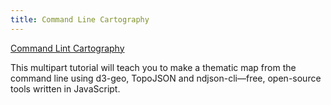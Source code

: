 ```yaml
---
title: Command Line Cartography
---
```


[Command Lint Cartography](https://medium.com/@mbostock/command-line-cartography-part-1-897aa8f8ca2c)  

This multipart tutorial will teach you to make a thematic map from the command line using d3-geo, TopoJSON and ndjson-cli—free, open-source tools written in JavaScript.